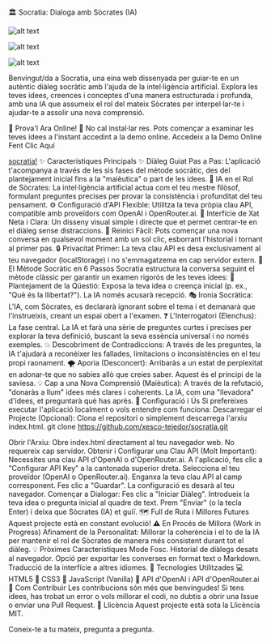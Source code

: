 

🏛️ Socratia: Dialoga amb Sòcrates (IA)

![alt text](https://img.shields.io/badge/Llic%C3%A8ncia-MIT-green.svg)
 
![alt text](https://img.shields.io/badge/Estat-En%20Desenvolupament-blue.svg)
 
![alt text](https://img.shields.io/badge/Versi%C3%B3-1.0-yellow.svg)

Benvingut/da a Socratia, una eina web dissenyada per guiar-te en un autèntic diàleg socràtic amb l'ajuda de la intel·ligència artificial. Explora les teves idees, creences i conceptes d'una manera estructurada i profunda, amb una IA que assumeix el rol del mateix Sòcrates per interpel·lar-te i ajudar-te a assolir una nova comprensió.

🚀 Prova'l Ara Online! 🚀
No cal instal·lar res. Pots començar a examinar les teves idees a l'instant accedint a la demo online.
Accedeix a la Demo Online Fent Clic Aquí

[socratia!](https://github.com/Xesco-Tejedor/socratia/blob/main/assets/socratia.jpg)
✨ Característiques Principals
✨ Diàleg Guiat Pas a Pas: L'aplicació t'acompanya a través de les sis fases del mètode socràtic, des del plantejament inicial fins a la "maièutica" o part de les idees.
🤖 IA en el Rol de Sòcrates: La intel·ligència artificial actua com el teu mestre filòsof, formulant preguntes precises per provar la consistència i profunditat del teu pensament.
⚙️ Configuració d'API Flexible: Utilitza la teva pròpia clau API, compatible amb proveïdors com OpenAI i OpenRouter.ai.
💬 Interfície de Xat Neta i Clara: Un disseny visual simple i directe que et permet centrar-te en el diàleg sense distraccions.
🔄 Reinici Fàcil: Pots començar una nova conversa en qualsevol moment amb un sol clic, esborrant l'historial i tornant al primer pas.
🔒 Privacitat Primer: La teva clau API es desa exclusivament al teu navegador (localStorage) i no s'emmagatzema en cap servidor extern.
🧠 El Mètode Socràtic en 6 Passos
Socratia estructura la conversa seguint el mètode clàssic per garantir un examen rigorós de les teves idees:
🤔 Plantejament de la Qüestió: Exposa la teva idea o creença inicial (p. ex., "Què és la llibertat?"). La IA només acusarà recepció.
🎭 Ironia Socràtica: L'IA, com Sòcrates, es declararà ignorant sobre el tema i et demanarà que l'instrueixis, creant un espai obert a l'examen.
❓ L'Interrogatori (Elenchus): La fase central. La IA et farà una sèrie de preguntes curtes i precises per explorar la teva definició, buscant la seva essència universal i no només exemples.
💥 Descobriment de Contradiccions: A través de les preguntes, la IA t'ajudarà a reconèixer les fallades, limitacions o inconsistències en el teu propi raonament.
🌪️ Aporia (Desconcert): Arribaràs a un estat de perplexitat en adonar-te que no sabies allò que creies saber. Aquest és el principi de la saviesa.
💡 Cap a una Nova Comprensió (Maièutica): A través de la refutació, "donaràs a llum" idees més clares i coherents. La IA, com una "llevadora" d'idees, et preguntarà què has après.
🔧 Configuració i Ús
Si prefereixes executar l'aplicació localment o vols entendre com funciona:
Descarregar el Projecte (Opcional):
Clona el repositori o simplement descarrega l'arxiu index.html.
      git clone https://github.com/xesco-tejedor/socratia.git
    

Obrir l'Arxiu:
Obre index.html directament al teu navegador web. No requereix cap servidor.
Obtenir i Configurar una Clau API (Molt Important):
Necessites una clau API d'OpenAI o d'OpenRouter.ai.
A l'aplicació, fes clic a "Configurar API Key" a la cantonada superior dreta.
Selecciona el teu proveïdor (OpenAI o OpenRouter.ai).
Enganxa la teva clau API al camp corresponent.
Fes clic a "Guardar". La configuració es desarà al teu navegador.
Començar a Dialogar:
Fes clic a "Iniciar Diàleg".
Introdueix la teva idea o pregunta inicial al quadre de text.
Prem "Enviar" (o la tecla Enter) i deixa que Sòcrates (IA) et guiï.
🗺️ Full de Ruta i Millores Futures
Aquest projecte està en constant evolució!
⚠️ En Procés de Millora (Work in Progress)
Afinament de la Personalitat: Millorar la coherència i el to de la IA per mantenir el rol de Sòcrates de manera més consistent durant tot el diàleg.
💡 Pròximes Característiques
Mode Fosc.
Historial de diàlegs desats al navegador.
Opció per exportar les converses en format text o Markdown.
Traducció de la interfície a altres idiomes.
🚀 Tecnologies Utilitzades
💻 HTML5
🎨 CSS3
🤖 JavaScript (Vanilla)
🧠 API d'OpenAI i API d'OpenRouter.ai
🙌 Com Contribuir
Les contribucions són més que benvingudes! Si tens idees, has trobat un error o vols millorar el codi, no dubtis a obrir una Issue o enviar una Pull Request.
📄 Llicència
Aquest projecte està sota la Llicència MIT.

Coneix-te a tu mateix, pregunta a pregunta.
